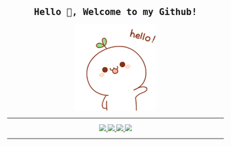 <!---
miluckshan-j/miluckshan-j is a ✨ special ✨ repository because its `README.md` (this file) appears on your GitHub profile.
You can click the Preview link to take a look at your changes.
--->

<h2 align="center">
  <samp>
    Hello 👋, Welcome to my Github!
  </samp>
</h2>

<div align="center">
  <img
    src="https://raw.githubusercontent.com/miluckshan-j/miluckshan-j/main/assets/hello.gif"
  />
</div>

---

<p align="center">
  <a href="https://twitter.com/miluckshan_j">
    <img
      src="https://img.shields.io/twitter/follow/miluckshan_j?color=6B46C1&logo=twitter&style=for-the-badge&label=Twitter%20Followers"
    />
  </a>
  <a href="https://github.com/miluckshan-j">
    <img
      src="https://img.shields.io/github/followers/miluckshan-j?color=6B46C1&logo=GitHub&style=for-the-badge&label=Github%20Followers"
    />
  </a>
  <a href="https://github.com/miluckshan-j">
    <img
      src="https://img.shields.io/github/stars/miluckshan-j?color=6B46C1&logo=github&style=for-the-badge&label=Github%20Stars"
    />
  </a>
  <a href="https://github.com/miluckshan-j">
    <img
      src="https://img.shields.io/github/sponsors/miluckshan-j?color=6B46C1&logo=githubsponsors&style=for-the-badge&label=Sponsor%20on%20Github"
    />
  </a>
</p>

---
